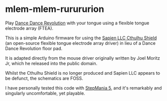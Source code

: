 # mlem-mlem-rurururion
Play [Dance Dance Revolution](https://en.wikipedia.org/wiki/Dance_Dance_Revolution) with your tongue using a flexible tongue electrode array (FTEA).

This is a simple Arduino firmware for using the [Sapien LLC Cthulhu Shield](https://github.com/SapienLLCdev/Cthulhu) (an open-source flexible tongue electrode array driver) in lieu of a Dance Dance Revolution floor pad.

It is adapted directly from the mouse driver originally written by Joel Moritz Jr, which he released into the public domain.

Whilst the Cthulhu Shield is no longer produced and Sapien LLC appears to be defunct, the schematics are FOSS.

I have personally tested this code with [StepMania 5](https://www.stepmania.com), and it's remarkably and singularly uncomfortable, yet playable.
